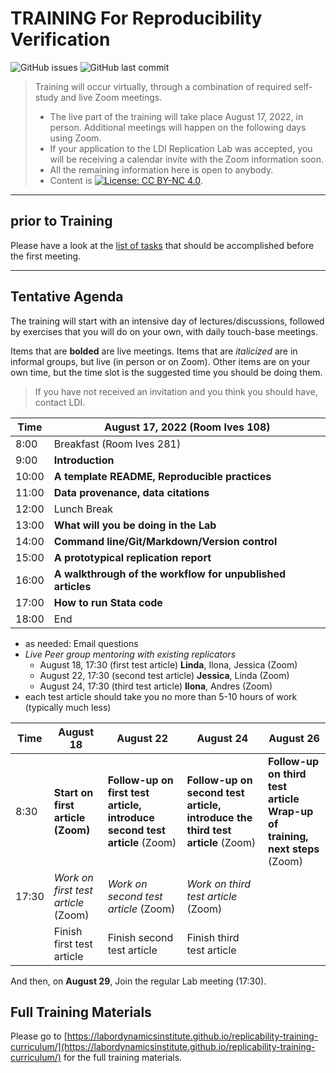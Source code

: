 TRAINING For Reproducibility Verification
=========================================


![GitHub issues](https://img.shields.io/github/issues-raw/labordynamicsinstitute/replicability-training.svg?style=flat) ![GitHub last commit](https://img.shields.io/github/last-commit/labordynamicsinstitute/replicability-training.svg?style=flat)

> Training will occur virtually, through a combination of required self-study and live Zoom meetings. 
> - The live part of the training will take place August 17, 2022, in person. Additional meetings will happen on the following days using Zoom.
> - If your application to the LDI Replication Lab was accepted,  you will be receiving a calendar invite with the Zoom information soon. 
> - All the remaining information here is open to anybody. 
> - Content is [![License: CC BY-NC 4.0](https://licensebuttons.net/l/by-nc/4.0/80x15.png)](https://creativecommons.org/licenses/by-nc/4.0/).

---

prior to Training
------

Please have a look at the [list of tasks](https://labordynamicsinstitute.github.io/replicability-training-curriculum/pre-training.html) that should be accomplished before the first meeting. 

---

Tentative Agenda
----------------

The training will start with an intensive day of lectures/discussions, followed by exercises that you will do on your own, with daily touch-base meetings.

Items that are **bolded** are live meetings. Items that are *italicized* are in informal groups, but live (in person or on Zoom). Other items are on your own time, but the time slot is the suggested time you should be doing them. 

> If you have not received an invitation and you think you should have, contact LDI.

| Time  |  August 17, 2022     (Room Ives 108)                           |
|-------|-----------------------------------------------------------|
|  8:00 | Breakfast (Room Ives 281) |
|  9:00 |  **Introduction**      |
| 10:00 |  **A template README, Reproducible practices**                     |
| 11:00 | **Data provenance, data citations**  |
| 12:00 |  Lunch Break                                               |
| 13:00 |  **What will you be doing in the Lab**                    |
| 14:00 |  **Command line/Git/Markdown/Version control**                    |
| 15:00 |  **A prototypical replication report**                        |
| 16:00 |  **A walkthrough of the workflow for unpublished articles** |
| 17:00 | **How to run Stata code** |
| 18:00 | End                           |




- as needed: Email questions
- *Live Peer group mentoring with existing replicators*
  - August 18, 17:30 (first test article) **Linda**, Ilona, Jessica (Zoom)
  - August 22, 17:30 (second test article) **Jessica**, Linda (Zoom)
  - August 24, 17:30 (third test article) **Ilona**, Andres (Zoom)
- each test article should take you no more than 5-10 hours of work (typically much less)


| Time     | August 18                         |  August 22                          | August 24                          | August 26 |
|----------|-----------------------------------|---------------------------------------|----------------------------------------|----------------------------------------|
| 8:30     | **Start on first article (Zoom)** | **Follow-up on first test article, introduce second test article** (Zoom)  |  **Follow-up on second test article, introduce the third test article** (Zoom) | **Follow-up on third test article**<br>**Wrap-up of training, next steps** (Zoom) | 
| 17:30    | *Work on first test article* <br>(Zoom) | *Work on second test article* (Zoom) |  *Work on third test article* (Zoom)  |  |
|          | Finish first test article           |  Finish second test article           |  Finish third test article    ||                                   

And then, on **August 29**, Join the regular Lab meeting (17:30).

Full Training Materials
----------------------

Please go to [https://labordynamicsinstitute.github.io/replicability-training-curriculum/](https://labordynamicsinstitute.github.io/replicability-training-curriculum/) for the full training materials.
